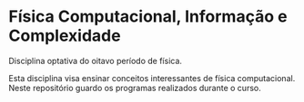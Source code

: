 # Física Computacional, Informação e Complexidade

Disciplina optativa do oitavo período de física.

Esta disciplina visa ensinar conceitos interessantes de física computacional. Neste repositório guardo os programas realizados durante o curso.
